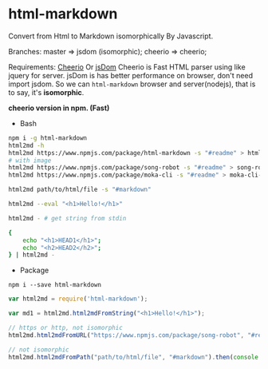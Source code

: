 # html-markdown

Convert from Html to Markdown isomorphically By Javascript.

Branches: master => jsdom (isomorphic);  cheerio => cheerio;

Requirements: [Cheerio](https://github.com/cheeriojs/cheerio) Or [jsDom](https://github.com/tmpvar/jsdom)
Cheerio is Fast HTML parser using like jquery for server.
jsDom is has better performance on browser, don't need import jsdom.
So we can `html-markdown` browser and server(nodejs), that is to say, it's **isomorphic**.

**cheerio version in npm. (Fast)**

- Bash

```bash
npm i -g html-markdown
html2md -h
html2md https://www.npmjs.com/package/html-markdown -s "#readme" > html-markdown-readme.md
# with image
html2md https://www.npmjs.com/package/song-robot -s "#readme" > song-robot-readme.md
html2md https://www.npmjs.com/package/moka-cli -s "#readme" > moka-cli-readme.md

html2md path/to/html/file -s "#markdown"

html2md --eval "<h1>Hello!</h1>"

html2md - # get string from stdin

{
    echo "<h1>HEAD1</h1>";
    echo "<h2>HEAD2</h2>";
} | html2md -
```

- Package

```
npm i --save html-markdown
```

```javascript
var html2md = require('html-markdown');

var md1 = html2md.html2mdFromString("<h1>Hello!</h1>");

// https or http, not isomorphic
html2md.html2mdFromURL("https://www.npmjs.com/package/song-robot", "#readme").then(console.log);

// not isomorphic
html2md.html2mdFromPath("path/to/html/file", "#markdown").then(console.log);
```